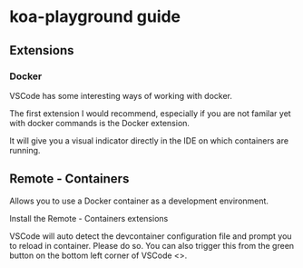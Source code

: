 # koa-playground guide

## Extensions

### Docker

VSCode has some interesting ways of working with docker.

The first extension I would recommend, especially if you are not familar yet with docker commands is the Docker extension.

It will give you a visual indicator directly in the IDE on which containers are running.

## Remote - Containers

Allows you to use a Docker container as a development environment. 

Install the Remote - Containers extensions

VSCode will auto detect the devcontainer configuration file and prompt you to reload in container. Please do so. You can also trigger this from the green button on the bottom left corner of VSCode <>.


